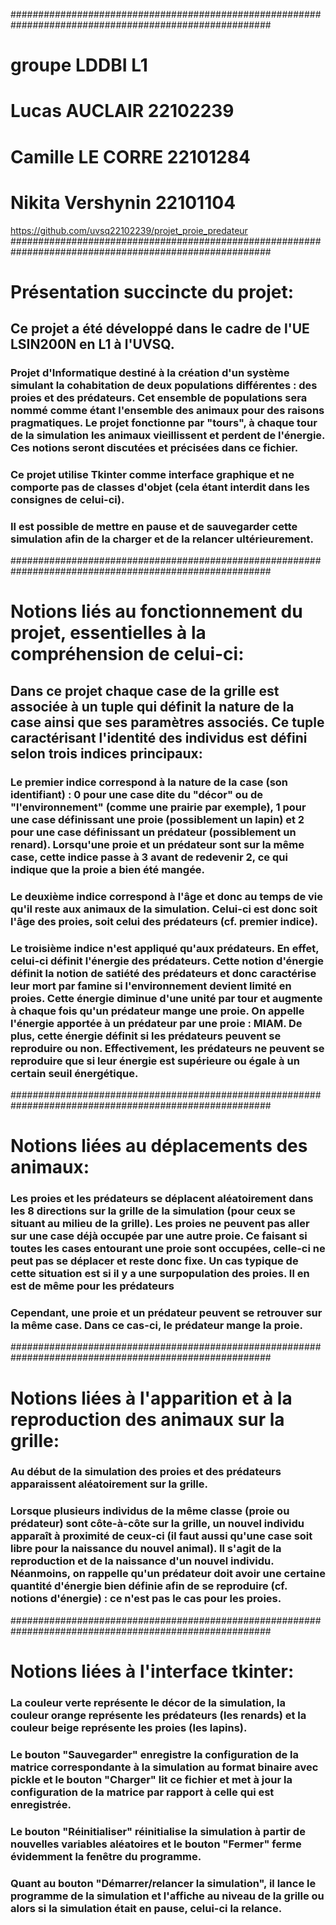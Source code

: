 #######################################################################################################
# groupe LDDBI L1
# Lucas AUCLAIR 22102239
# Camille LE CORRE 22101284
# Nikita Vershynin 22101104


https://github.com/uvsq22102239/projet_proie_predateur
#######################################################################################################
# Présentation succincte du projet:


## Ce projet a été développé dans le cadre de l'UE LSIN200N en L1 à l'UVSQ.


### Projet d'Informatique destiné à la création d'un système simulant la cohabitation de deux populations différentes : des proies et des prédateurs. Cet ensemble de populations sera nommé comme étant l'ensemble des animaux pour des raisons pragmatiques. Le projet fonctionne par "tours", à chaque tour de la simulation les animaux vieillissent et perdent de l'énergie. Ces notions seront discutées et précisées dans ce fichier.

### Ce projet utilise Tkinter comme interface graphique et ne comporte pas de classes d'objet (cela étant interdit dans les consignes de celui-ci).

### Il est possible de mettre en pause et de sauvegarder cette simulation afin de la charger et de la relancer ultérieurement.


#######################################################################################################
# Notions liés au fonctionnement du projet, essentielles à la compréhension de celui-ci:


## Dans ce projet chaque case de la grille est associée à un tuple qui définit la nature de la case ainsi que ses paramètres associés. Ce tuple caractérisant l'identité des individus est défini selon trois indices principaux:

### Le premier indice correspond à la nature de la case (son identifiant) : 0 pour une case dite du "décor" ou de "l'environnement" (comme une prairie par exemple), 1 pour une case définissant une proie (possiblement un lapin) et 2 pour une case définissant un prédateur (possiblement un renard). Lorsqu'une proie et un prédateur sont sur la même case, cette indice passe à 3 avant de redevenir 2, ce qui indique que la proie a bien été mangée.

### Le deuxième indice correspond à l'âge et donc au temps de vie qu'il reste aux animaux de la simulation. Celui-ci est donc soit l'âge des proies, soit celui des prédateurs (cf. premier indice).

### Le troisième indice n'est appliqué qu'aux prédateurs. En effet, celui-ci définit l'énergie des prédateurs. Cette notion d'énergie définit la notion de satiété des prédateurs et donc caractérise leur mort par famine si l'environnement devient limité en proies. Cette énergie diminue d'une unité par tour et augmente à chaque fois qu'un prédateur mange une proie. On appelle l'énergie apportée à un prédateur par une proie : MIAM. De plus, cette énergie définit si les prédateurs peuvent se reproduire ou non. Effectivement, les prédateurs ne peuvent se reproduire que si leur énergie est supérieure ou égale à un certain seuil énergétique.

#######################################################################################################
# Notions liées au déplacements des animaux:

### Les proies et les prédateurs se déplacent aléatoirement dans les 8 directions sur la grille de la simulation (pour ceux se situant au milieu de la grille). Les proies ne peuvent pas aller sur une case déjà occupée par une autre proie. Ce faisant si toutes les cases entourant une proie sont occupées, celle-ci ne peut pas se déplacer et reste donc fixe. Un cas typique de cette situation est si il y a une surpopulation des proies. Il en est de même pour les prédateurs

### Cependant, une proie et un prédateur peuvent se retrouver sur la même case. Dans ce cas-ci, le prédateur mange la proie.

#######################################################################################################
# Notions liées à l'apparition et à la reproduction des animaux sur la grille:

### Au début de la simulation des proies et des prédateurs apparaissent aléatoirement sur la grille.

### Lorsque plusieurs individus de la même classe (proie ou prédateur) sont côte-à-côte sur la grille, un nouvel individu apparaît à proximité de ceux-ci (il faut aussi qu'une case soit libre pour la naissance du nouvel animal). Il s'agit de la reproduction et de la naissance d'un nouvel individu. Néanmoins, on rappelle qu'un prédateur doit avoir une certaine quantité d'énergie bien définie afin de se reproduire (cf. notions d'énergie) : ce n'est pas le cas pour les proies.

#######################################################################################################
# Notions liées à l'interface tkinter:

### La couleur verte représente le décor de la simulation, la couleur orange représente les prédateurs (les renards) et la couleur beige représente les proies (les lapins).

### Le bouton "Sauvegarder" enregistre la configuration de la matrice correspondante à la simulation au format binaire avec pickle et le bouton "Charger" lit ce fichier et met à jour la configuration de la matrice par rapport à celle qui est enregistrée.

### Le bouton "Réinitialiser" réinitialise la simulation à partir de nouvelles variables aléatoires et le bouton "Fermer" ferme évidemment la fenêtre du programme.

### Quant au bouton "Démarrer/relancer la simulation", il lance le programme de la simulation et l'affiche au niveau de la grille ou alors si la simulation était en pause, celui-ci la relance.


